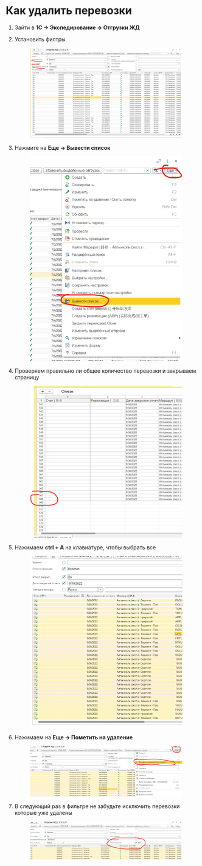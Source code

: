 # Как удалить перевозки

1. Зайти в **1С -> Экспедирование -> Отгрузки ЖД**&#x20;
2.  Установить филтры

    <figure><img src="../.gitbook/assets/image (10).png" alt=""><figcaption></figcaption></figure>
3.  Нажмите на **Еще -> Вывести список**

    <figure><img src="../.gitbook/assets/image (21).png" alt=""><figcaption></figcaption></figure>
4.  Проверяем правильно ли общее количество перевозки и закрываем страницу &#x20;

    <figure><img src="../.gitbook/assets/image (20).png" alt=""><figcaption></figcaption></figure>
5.  Нажимаем **ctrl + A** на клавиатуре, чтобы выбрать все

    <figure><img src="../.gitbook/assets/image (7).png" alt=""><figcaption></figcaption></figure>
6.  Нажимаем на **Еще -> Пометить на удаление**

    <figure><img src="../.gitbook/assets/image (9).png" alt=""><figcaption></figcaption></figure>


7.  В следующий раз в фильтре не забудьте исключить перевозки которые уже удалены

    <figure><img src="../.gitbook/assets/image (18).png" alt=""><figcaption></figcaption></figure>



